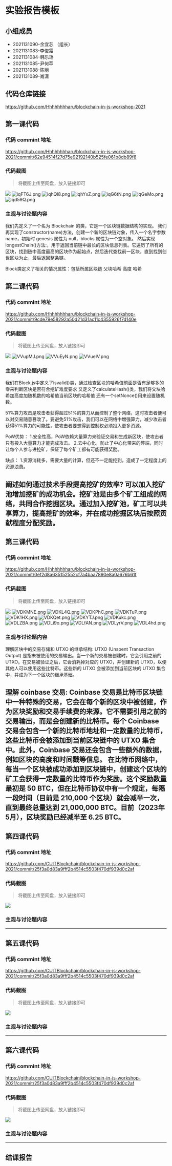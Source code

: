 # 实验报告模板

## 小组成员

- 2021131090-余宜芯 （组长）
- 2021131083-李俊霜
- 2021131084-韩乐瑶
- 2021131085-尹何苹
- 2021131088-陈丽
- 2021131089-肖潇


## 代码仓库链接

https://github.com/Hhhhhhhharu/blockchain-in-js-workshop-2021



## 第一课代码


### 代码 commint 地址

https://github.com/Hhhhhhhharu/blockchain-in-js-workshop-2021/commit/62e94514f27d75e92192140b525fe061b8db89f8


### 代码截图

> 将截图上传至网盘，放入链接即可

![](链接)
![iqFT6J.png](https://i.328888.xyz/2023/05/11/iqFT6J.png)
![iqhQl8.png](https://i.328888.xyz/2023/05/12/iqhQl8.png)
![iqhYxZ.png](https://i.328888.xyz/2023/05/12/iqhYxZ.png)
![iqG6tN.png](https://i.328888.xyz/2023/05/11/iqG6tN.png)
![iqGeMo.png](https://i.328888.xyz/2023/05/11/iqGeMo.png)
![iqd59Q.png](https://i.328888.xyz/2023/05/12/iqd59Q.png)


### 主观与讨论题内容

我们先定义了一个名为 Blockchain 的类，它是一个区块链数据结构的实现。
我们再实现了constructor(name)方法，创建一个新的区块链对象，传入一个名字参数 name，初始时 genesis 属性为 null，blocks 属性为一个空对象。
然后实现longestChain()方法:，用于返回当前链中最长的区块信息列表。它遍历了所有的区块，找到链中高度最高的区块作为起始点，然后迭代查找前一区块，直到找到创世区块为止，最后返回整条链。

Block类定义了相关的情况属性：包括所属区块链 父块哈希 高度 哈希




## 第二课代码


### 代码 commint 地址

https://github.com/Hhhhhhhharu/blockchain-in-js-workshop-2021/commit/9cde79e58292a50d21d31ac11c4355926f7d140e


### 代码截图

> 将截图上传至网盘，放入链接即可

![](链接)
![VVupMJ.png](https://i.328888.xyz/2023/05/18/VVupMJ.png)
![VVuEyN.png](https://i.328888.xyz/2023/05/18/VVuEyN.png)
![VVueIV.png](https://i.328888.xyz/2023/05/18/VVueIV.png)


### 主观与讨论题内容
我们在Block.js中定义了isvalid()类，通过检查区块的哈希值前面是否有足够多的零来判断区块是否符合挖矿难度要求
又定义了calculateHash()类，我们将父块哈希加高度加随机数的哈希值当前区块的哈希值
还有一个setNonce()用来设置随机数。


51%算力攻击是攻击者获得超过51%的算力从而控制了整个网络，这时攻击者便可以对交易随意篡改了。要避免51%攻击，我们可以在网络中增强算力，减少攻击者获得51%算力的可能性，使攻击者要想得到控制权必须投入更多资源。


PoW优势：
1.安全性高，PoW依赖大量算力来验证交易和生成新区块，使攻击者只有投入大量算力才能完成攻击。
2.去中心化，防止了中心化带来的弊端，同时让每个人参与进挖矿，保证了每个矿工都有可能获得奖励。

缺点：
1.资源消耗多，需要大量的计算，但还不一定能挖到，造成了一定程度上的资源浪费。


阐述如何通过技术⼿段提⾼挖矿的效率?
可以加入挖矿池增加挖矿的成功机会。挖矿池是由多个矿工组成的网络，共同合作挖掘区块。通过加入挖矿池，矿工可以共享算力，提高挖矿的效率，并在成功挖掘区块后按照贡献程度分配奖励。
---


## 第三课代码


### 代码 commint 地址
https://github.com/Hhhhhhhharu/blockchain-in-js-workshop-2021/commit/0ef2d8a635152552cf7a4baa7890e8a0a676b61f



### 代码截图

> 将截图上传至网盘，放入链接即可

![](链接)
![VDKMNE.png](https://i.imgloc.com/2023/05/26/VDKMNE.png)
![VDKL4Q.png](https://i.imgloc.com/2023/05/26/VDKL4Q.png)
![VDKPhC.png](https://i.imgloc.com/2023/05/26/VDKPhC.png)
![VDKTuP.png](https://i.imgloc.com/2023/05/26/VDKTuP.png)
![VDK1HX.png](https://i.imgloc.com/2023/05/26/VDK1HX.png)
![VDKQet.png](https://i.imgloc.com/2023/05/26/VDKQet.png)
![VDKYTJ.png](https://i.imgloc.com/2023/05/26/VDKYTJ.png)
![VDKukc.png](https://i.imgloc.com/2023/05/26/VDKukc.png)
![VDLZBA.png](https://i.imgloc.com/2023/05/26/VDLZBA.png)
![VDLi9o.png](https://i.imgloc.com/2023/05/26/VDLi9o.png)
![VDLfAN.png](https://i.imgloc.com/2023/05/26/VDLfAN.png)
![VDLyrV.png](https://i.imgloc.com/2023/05/26/VDLyrV.png)
![VDL4hd.png](https://i.imgloc.com/2023/05/26/VDL4hd.png)



### 主观与讨论题内容

理解区块中的交易存储和 UTXO 的继承结构:
UTXO (Unspent Transaction Output) 是指未被使用的交易输出。当一个新的交易被创建时，它会引用之前的 UTXO。在交易被验证之后，它会消耗掉对应的 UTXO，并创建新的 UTXO，以便其他人可以使用这些比特币。这些新的 UTXO 会被添加到当前区块的 UTXO 集合中，并成为下一个区块的继承基础。

理解 coinbase 交易:
Coinbase 交易是比特币区块链中一种特殊的交易，它会在每个新的区块中被创建，作为区块奖励和交易手续费的来源。它不需要引用之前的交易输出，而是会创建新的比特币。每个 Coinbase 交易会包含一个新的比特币地址和一定数量的比特币，这些比特币会被添加到当前区块链中的 UTXO 集合中。此外，Coinbase 交易还会包含一些额外的数据，例如区块的高度和时间戳等信息。
在比特币网络中，每当一个区块被成功添加到区块链中，创建这个区块的矿工会获得一定数量的比特币作为奖励。这个奖励数量最初是 50 BTC，但在比特币协议中有一个规定，每隔一段时间（目前是 210,000 个区块）就会减半一次，直到最终总量达到 21,000,000 BTC。目前（2023年5月），区块奖励已经减半至 6.25 BTC。
---




## 第四课代码


### 代码 commint 地址

https://github.com/CUITBlockchain/blockchain-in-js-workshop-2021/commit/25f3a0d83a9fff2b4514c5503f470df939d0c2af


### 代码截图

> 将截图上传至网盘，放入链接即可

![](链接)


### 主观与讨论题内容



---




## 第五课代码


### 代码 commint 地址

https://github.com/CUITBlockchain/blockchain-in-js-workshop-2021/commit/25f3a0d83a9fff2b4514c5503f470df939d0c2af


### 代码截图

> 将截图上传至网盘，放入链接即可

![](链接)


### 主观与讨论题内容



---




## 第六课代码


### 代码 commint 地址

https://github.com/CUITBlockchain/blockchain-in-js-workshop-2021/commit/25f3a0d83a9fff2b4514c5503f470df939d0c2af


### 代码截图

> 将截图上传至网盘，放入链接即可

![](图片链接放这里)


### 主观与讨论题内容



---


## 结课报告





